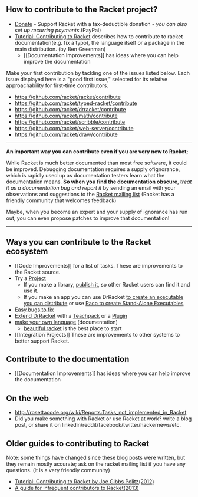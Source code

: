 ## How to contribute to the Racket project?

* [Donate](https://racket-lang.org/sfc.html) - Support Racket with a tax-deductible donation - _you can also set up recurring payments_.(PayPal)
* [Tutorial: Contributing to Racket](https://blog.racket-lang.org/2017/09/tutorial-contributing-to-racket.html) describes how to contribute to racket documentation(e.g. fix a typo), the language itself or a package in the main distribution. (by Ben Greenman)
  * [[Documentation Improvements]] has ideas where you can help improve the documentation

Make your first contribution by tackling one of the issues listed below.
Each issue displayed here is a "good first issue," selected for its relative approachability for first-time contributors.
* <https://github.com/racket/racket/contribute>
* <https://github.com/racket/typed-racket/contribute>
* <https://github.com/racket/drracket/contribute>
* <https://github.com/racket/math/contribute>
* <https://github.com/racket/scribble/contribute>
* <https://github.com/racket/web-server/contribute>
* <https://github.com/racket/draw/contribute>

***

**An important way you can contribute even if you are very new to Racket;**

While Racket is much better documented than most free software, it could be improved.  Debugging documentation requires a supply ofignorance, which is rapidly used up as documentation testers learn what the documentation means.  **So when you find the documentation obscure**, _treat it as a documentation bug and report it_ by sending an email with your observations and suggestions to the [Racket mailing list](https://lists.racket-lang.org) (Racket has a friendly community that welcomes feedback)

Maybe, when you become an expert and your supply of ignorance has run out, you can even propose patches to improve that documentation!  

***

## Ways you can contribute to the Racket ecosystem

* [[Code Improvements]] for a list of tasks. These are improvements to the Racket source.
* Try a [Project](https://github.com/racket/racket/wiki/Project-Ideas)
  * If you make a library, [publish it](http://docs.racket-lang.org/pkg/getting-started.html), so other Racket users can find it and use it.
  * If you make an app you can use DrRacket [to create an executable you can distribute](https://docs.racket-lang.org/drracket/create-exe.html) or use [Raco to create Stand-Alone Executables](https://docs.racket-lang.org/raco/exe-dist.html)
* [Easy bugs to fix](https://github.com/racket/racket/wiki/Easy-bugs-to-fix)
* [Extend DrRacket](https://docs.racket-lang.org/drracket/extending-drracket.html) with a [Teachpack](https://docs.racket-lang.org/drracket/extending-drracket.html#%28part._teachpacks%29) or a [Plugin](https://docs.racket-lang.org/tools/index.html)
* [make your own language](https://docs.racket-lang.org/guide/languages.html) (documentation)
  * [beau­ti­ful racket](https://beautifulracket.com) is the best place to start
* [[Integration Projects]] These are improvements to other systems to better support Racket.

## Contribute to the documentation
 * [[Documentation Improvements]] has ideas where you can help improve the documentation

## On the web
* <http://rosettacode.org/wiki/Reports:Tasks_not_implemented_in_Racket>
* Did you make something with Racket or use Racket at work? write a blog post, or share it on linkedin/reddit/facebook/twitter/hackernews/etc.

## Older guides to contributing to Racket
Note: some things have changed since these blog posts were written, but they remain mostly accurate; ask on the racket mailing list if you have any questions. (it is a very friendly community)

* [Tutorial: Contributing to Racket by Joe Gibbs Politz(2012)](http://blog.racket-lang.org/2012/11/tutorial-contributing-to-racket.html)
* [A guide for infrequent contributors to Racket(2013)](http://www.greghendershott.com/2013/04/a-guide-for-infrequent-contributors-to-racket.html)
